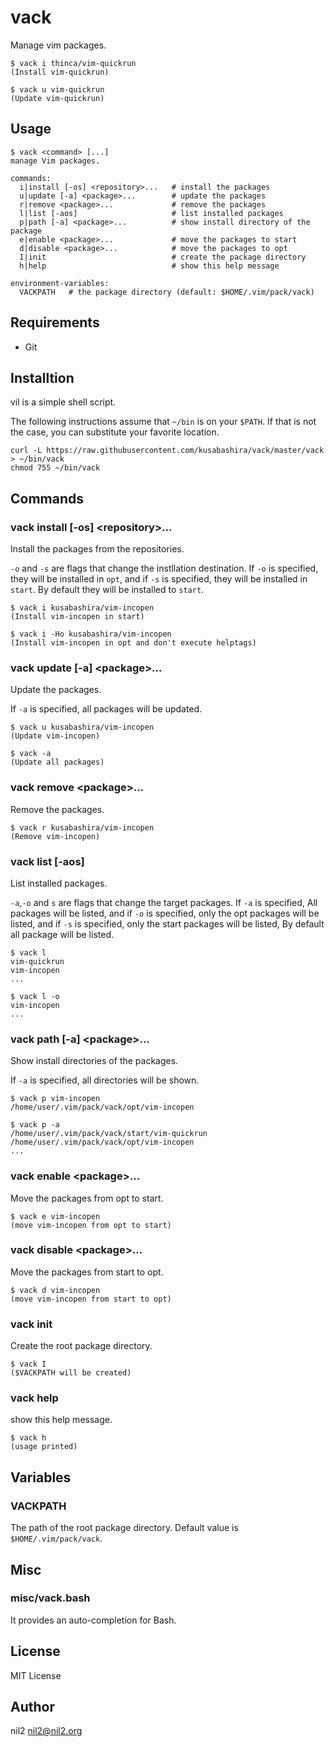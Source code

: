 vack
====

Manage vim packages.

```
$ vack i thinca/vim-quickrun
(Install vim-quickrun)

$ vack u vim-quickrun
(Update vim-quickrun)
```

Usage
-----

```
$ vack <command> [...]
manage Vim packages.

commands:
  i|install [-os] <repository>...   # install the packages
  u|update [-a] <package>...        # update the packages
  r|remove <package>...             # remove the packages
  l|list [-aos]                     # list installed packages
  p|path [-a] <package>...          # show install directory of the package
  e|enable <package>...             # move the packages to start
  d|disable <package>...            # move the packages to opt
  I|init                            # create the package directory
  h|help                            # show this help message

environment-variables:
  VACKPATH   # the package directory (default: $HOME/.vim/pack/vack)
```

Requirements
------------

- Git

Installtion
-----------

vil is a simple shell script.

The following instructions assume that `~/bin` is on your `$PATH`. If that is not the case, you can substitute your favorite location.

```
curl -L https://raw.githubusercontent.com/kusabashira/vack/master/vack > ~/bin/vack
chmod 755 ~/bin/vack
```

Commands
--------

### vack install [-os] \<repository\>...   

Install the packages from the repositories.

`-o` and `-s` are flags that change the instllation destination.
If `-o` is specified, they will be installed in `opt`,
and if `-s` is specified, they will be installed in `start`.
By default they will be installed to `start`.

```
$ vack i kusabashira/vim-incopen
(Install vim-incopen in start)

$ vack i -Ho kusabashira/vim-incopen
(Install vim-incopen in opt and don't execute helptags)
```

### vack update [-a] \<package\>...        

Update the packages.

If `-a` is specified, all packages will be updated.

```
$ vack u kusabashira/vim-incopen
(Update vim-incopen)

$ vack -a
(Update all packages)
```

### vack remove \<package\>...               

Remove the packages.

```
$ vack r kusabashira/vim-incopen
(Remove vim-incopen)
```

### vack list [-aos]                       

List installed packages.

`-a`,`-o` and `s` are flags that change the target packages.
If `-a` is specified, All packages will be listed,
and if `-o` is specified, only the opt packages will be listed,
and if `-s` is specified, only the start packages will be listed,
By default all package will be listed.

```
$ vack l
vim-quickrun
vim-incopen
...

$ vack l -o
vim-incopen
...
```

### vack path [-a] \<package\>...            

Show install directories of the packages.

If `-a` is specified, all directories will be shown.

```
$ vack p vim-incopen
/home/user/.vim/pack/vack/opt/vim-incopen

$ vack p -a
/home/user/.vim/pack/vack/start/vim-quickrun
/home/user/.vim/pack/vack/opt/vim-incopen
...
```

### vack enable \<package\>...               

Move the packages from opt to start.

```
$ vack e vim-incopen
(move vim-incopen from opt to start)
```

### vack disable \<package\>...              

Move the packages from start to opt.

```
$ vack d vim-incopen
(move vim-incopen from start to opt)
```

### vack init                              

Create the root package directory.

```
$ vack I
($VACKPATH will be created)
```

### vack help                              

show this help message.

```
$ vack h
(usage printed)
```

Variables
---------

### VACKPATH

The path of the root package directory.
Default value is `$HOME/.vim/pack/vack`.

Misc
----

### misc/vack.bash

It provides an auto-completion for Bash.

License
-------

MIT License

Author
------

nil2 <nil2@nil2.org>
